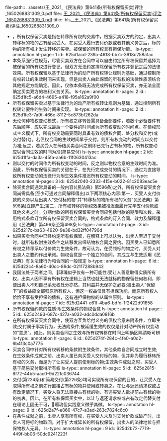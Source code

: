 file-path:: ../assets/王_2021_《民法典》第641条(所有权保留买卖)评注_1650268831309_0.pdf
file:: [王_2021_《民法典》第641条(所有权保留买卖)评注_1650268831309_0.pdf](../assets/王_2021_《民法典》第641条(所有权保留买卖)评注_1650268831309_0.pdf)
title:: hls__王_2021_《民法典》第641条(所有权保留买卖)评注_1650268831309_0

- ，所有权保留买卖是指在转移所有权的交易中，根据买卖双方的约定，出卖人转移标的物的占有给买受人，在买受人履行支付价款或者其他义务之后，标的物的所有权才发生转移的买卖。被保留的所有权具有担保功能。
  ls-type:: annotation
  hl-page:: 1
  id:: 625d1acd-239a-4618-bb7c-3918c258a1ac
- 本条系强行性规范，尽管买卖双方在合同中可以自由约定所有权保留并选择为被保留的所有权进行登记，但双方无法约定排除保留所有权并登记之后的法律效果。所有权保留以基于法律行为的动产所有权转让规则为基础，通过控制所有权转让的生效时间来实现，但是出卖人由此保留的所有权的法律性质须结合其他规定方能确定。因此，仅依本条既无法完成所有权保留买卖，亦无法全面确定买卖双方的权利义务关系。
  ls-type:: annotation
  hl-page:: 2
  id:: 625d1fc5-a6d4-4695-a418-f95a162a9f00
- 所有权保留买卖以基于法律行为的动产所有权转让规则为基础，通过控制所有权转让要件的生效时间来实现。
  ls-type:: annotation
  hl-page:: 2
  id:: 625d1fe3-7a9f-466e-8112-5c873bf262da
- 无论何种物权变动模式，所有权之移转皆需具备全部要件，若数个必备要件有先后顺序，应以完成最后一个要件的时间点为所有权变动的时间点。在债权形式主义模式下，所有权变动需要同时具备有效的债权合同、处分权和交付(或交付替代)。若债权合同的生效时间早于交付，则所有权变动的时间应以交付为准;反之，若买受人在缔结买卖合同之前即已先行占有标的物，所有权变动应以合同生效的时间为准(简易交付)
  ls-type:: annotation
  hl-page:: 2
  id:: 625d1ffa-da3a-45fa-aa6b-11f0630413ac
- 则以交付的时间作为所有权变动的时间，反之则以物权合意的生效时间为准。因此，所有权保留买卖的关键在于，在先行完成交付的情况下，通过为直接导致所有权变动的法律行为附生效条件推迟所有权变动的时间。
  ls-type:: annotation
  hl-page:: 3
  id:: 625d2040-2333-415e-b022-81c2083eac5e
- 除买卖合同通常具备的一般内容(《民法典》第596条)之外，所有权保留买卖合同尚需具备(至少可通过合同解释得出)以下两项核心内容:第一，买受人支付价款的义务以及出卖人“交付标的物”并“转移标的物所有权的义务”(《民法典》第598条)立即产生;第二，所有权转移的物权效果被推迟至履行完毕支付价款或其他义务之时。分期付款的所有权保留买卖合同应包括付款的期限和次数。采用格式条款订立所有权保留买卖合同的，格式条款的订入合同、效力及解释适用《民法典》第496条至第498条
  ls-type:: annotation
  hl-page:: 3
  id:: 625d217c-ba63-4920-9e38-bd32ff04796d
- 如果买卖合同中已经约定所有权保留，在解释上可以认为，出卖人至迟于交付时，就所有权附生效条件之转移发出缔结物权合同之要约。因买受人已知悉所有权之转移系以付价款为生效条件，故可认为，在受领标的物之时，买受人对出卖人之要约作出承诺。物权合意是一个独立的合同，其成立与生效适用《民法典》有关法律行为和合同的一般规定
  ls-type:: annotation
  hl-page:: 6
  id:: 625d22c4-8a60-40cc-89dc-02117288b942
- 我国法处于两者之间，瑑瑧似乎仅有一种可能性:受让人善意取得实质所有权，出卖人因不享有所有权在逻辑上当然也就无法就标的物保留任何权利，即便出卖人不知自己系无权处分亦然，其利益并无保护之必要;被出卖人“保留下”的权益应全部归原所有权人，但这一权益仅具有担保功能，而原所有权人恰恰不享有受担保的债权，这有违担保物权的从属性原则。
  ls-type:: annotation
  hl-page:: 7
  id:: 625d2441-e61f-4ba6-bdfd-1f2422d91858
- 所有权保留约款的性质:附生效条件的物权合意
  ls-type:: annotation
  hl-page:: 5
  id:: 625d2493-687c-427a-a032-adc0dda0816b
- 在所有权保留买卖合同中，使双方互负给付义务的债权合意未附条件，立即生效;交付属于事实行为，无法附条件;被延缓生效的仅仅是针对动产所有权变动的“意思”。如此，则买卖合同之生效与所有权转移在时间上明确区隔清晰可辨
  ls-type:: annotation
  hl-page:: 6
  id:: 625d274f-284c-4fe0-a0d2-6b413c0a7775
- 买卖合同中针对所有权转移的条款附生效条件，其他条款自合同成立时生效;在生效条件成就之前，出卖人虽已向买受人交付标的物，但并非为履行移转所有权的义务，而是为了让买受人提前使用标的物;生效条件成就之时，买受人基于简易交付取得所有权
  ls-type:: annotation
  hl-page:: 5
  id:: 625d2815-8f72-44b5-aac0-9d22fc036744
- 交付(第224条)和简易交付(第226条)均可实现所有权保留的目的，让买受人在取得所有权之前先行直接占有标的物并使用或转卖之。在让与返还请求权或占有改定情况下，买受人将无法直接占有标的物，有违买受人欲提前占有标的物的初衷。因此，在所有权保留买卖中，以让与返还请求权或占有改定代替交付在理论上固无不可，瑒瑦但实践意义微乎其微。
  ls-type:: annotation
  hl-page:: 9
  id:: 625d2a7f-e866-47c7-a3ad-263c7824c6c0
- 在条件成就之前，出卖人享有所有权，在买受人未及时支付价款或破产时，出卖人可将标的物取回。对于扩大或延长的所有权保留，出卖人的法律地位与担保物权人无异。
  ls-type:: annotation
  hl-page:: 9
  id:: 625d2b72-7719-449f-bb06-50dc9241223f